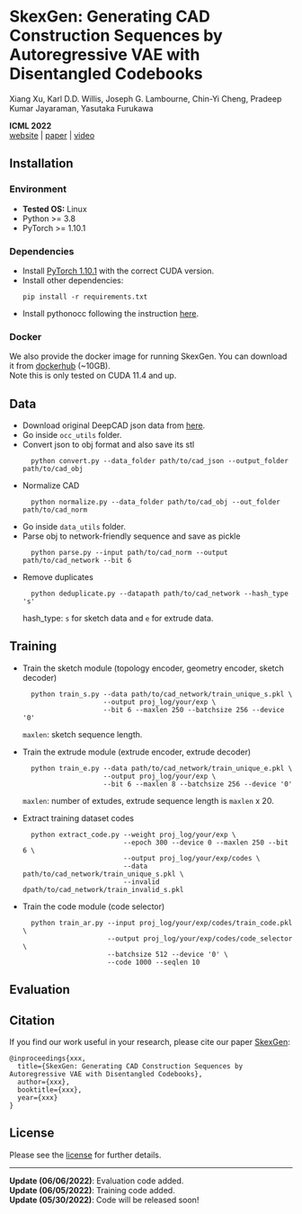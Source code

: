 # SkexGen: Generating CAD Construction Sequences by Autoregressive VAE with Disentangled Codebooks

Xiang Xu, Karl D.D. Willis, Joseph G. Lambourne, Chin-Yi Cheng, Pradeep Kumar Jayaraman, Yasutaka Furukawa

**ICML 2022**  
[website](https://samxuxiang.github.io/skexgen/index.html) | [paper]() | [video]()


## Installation

### Environment
* **Tested OS:** Linux
* Python >= 3.8
* PyTorch >= 1.10.1

### Dependencies
* Install [PyTorch 1.10.1](https://pytorch.org/get-started/previous-versions/) with the correct CUDA version.
* Install other dependencies:
    ```
    pip install -r requirements.txt
    ```
* Install pythonocc following the instruction [here](https://github.com/tpaviot/pythonocc-core).

### Docker
We also provide the docker image for running SkexGen. You can download it from [dockerhub](https://hub.docker.com/r/samxuxiang/skexgen) (~10GB). \
Note this is only tested on CUDA 11.4 and up. 

 
## Data
* Download original DeepCAD json data from [here](https://github.com/ChrisWu1997/DeepCAD).
* Go inside `occ_utils` folder.
* Convert json to obj format and also save its stl
  ```
    python convert.py --data_folder path/to/cad_json --output_folder path/to/cad_obj
  ```
* Normalize CAD  
  ```
    python normalize.py --data_folder path/to/cad_obj --out_folder path/to/cad_norm
  ```
* Go inside `data_utils` folder.
* Parse obj to network-friendly sequence and save as pickle
  ```
    python parse.py --input path/to/cad_norm --output path/to/cad_network --bit 6
  ```
* Remove duplicates 
  ```
    python deduplicate.py --datapath path/to/cad_network --hash_type 's'
  ```
  hash_type: `s` for sketch data and `e` for extrude data.

## Training
* Train the sketch module (topology encoder, geometry encoder, sketch decoder)
  ```
    python train_s.py --data path/to/cad_network/train_unique_s.pkl \
                      --output proj_log/your/exp \
                      --bit 6 --maxlen 250 --batchsize 256 --device '0' 
  ```
  `maxlen`: sketch sequence length.

* Train the extrude module (extrude encoder, extrude decoder)
  ```
    python train_e.py --data path/to/cad_network/train_unique_e.pkl \
                      --output proj_log/your/exp \
                      --bit 6 --maxlen 8 --batchsize 256 --device '0'
  ```
  `maxlen`: number of extudes, extrude sequence length is `maxlen` x 20.

* Extract training dataset codes
  ```
    python extract_code.py --weight proj_log/your/exp \
                           --epoch 300 --device 0 --maxlen 250 --bit 6 \
                           --output proj_log/your/exp/codes \
                           --data path/to/cad_network/train_unique_s.pkl \
                           --invalid dpath/to/cad_network/train_invalid_s.pkl 
  ```

* Train the code module (code selector)
  ```
    python train_ar.py --input proj_log/your/exp/codes/train_code.pkl \
                       --output proj_log/your/exp/codes/code_selector \
                       --batchsize 512 --device '0' \
                       --code 1000 --seqlen 10
  ```


## Evaluation



## Citation
If you find our work useful in your research, please cite our paper [SkexGen](https://samxuxiang.github.io/skexgen):
```
@inproceedings{xxx,
  title={SkexGen: Generating CAD Construction Sequences by Autoregressive VAE with Disentangled Codebooks},
  author={xxx},
  booktitle={xxx},
  year={xxx}
}
```

## License
Please see the [license](LICENSE) for further details.

---
**Update (06/06/2022)**: Evaluation code added.\
**Update (06/05/2022)**: Training code added.\
**Update (05/30/2022)**: Code will be released soon!
